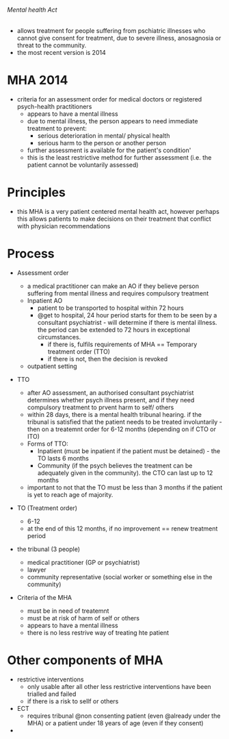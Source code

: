 ###### Mental health Act
- allows treatment for people suffering from pschiatric illnesses who cannot give consent for treatment, due to severe illness, anosagnosia or threat to the community. 
- the most recent version is 2014

# MHA 2014
- criteria for an assessment order for medical doctors or registered psych-health practitioners
    + appears to have a mental illness
    + due to mental illness, the person appears to need immediate treatment to prevent:
        * serious deterioration in mental/ physical health
        * serious harm to the person or another person
    + further assessment is available for the patient's condition'
    + this is the least restrictive method for further assessment (i.e. the patient cannot be voluntarily assessed)

# Principles
- this MHA is a very patient centered mental health act, however perhaps this allows patients to make decisions on their treatment that conflict with physician recommendations


# Process
- Assessment order
    + a medical practitioner can make an AO if they believe person suffering from mental illness and requires compulsory treatment
    + Inpatient AO
        * patient to be transported to hospital within 72 hours
        * @get to hospital, 24 hour period starts for them to be seen by a consultant psychiatrist - will determine if there is mental illness. the period can be extended to 72 hours in exceptional circumstances. 
            - if there is, fulfils requirements of MHA == Temporary treatment order (TTO)
            - if there is not, then the decision is revoked
    + outpatient setting
- TTO
    + after AO assessment, an authorised consultant psychiatrist determines whether psych illness present, and if they need compulsory treatment to prvent harm to self/ others
    + within 28 days, there is a mental health tribunal hearing. if the tribunal is satisfied that the patient needs to be treated involuntarily - then on a treatemnt order for 6-12 months (depending on if CTO or ITO)
    + Forms of TTO:
        * Inpatient (must be inpatient if the patient must be detained) - the TO lasts 6 months
        * Community (if the psych believes the treatment can be adequately given in the community). the CTO can last up to 12 months
    + important to not that the TO must be less than 3 months if the patient is yet to reach age of majority.
- TO (Treatment order)
    + 6-12 
    + at the end of this 12 months, if no improvement == renew treatment period
- the tribunal (3 people)
    + medical practitioner (GP or psychiatrist)
    + lawyer
    + community representative (social worker or something else in the community)
    

- Criteria of the MHA
    + must be in need of treatemnt
    + must be at risk of harm of self or others
    + appears to have a mental illness
    + there is no less restrive way of treating hte patient



# Other components of MHA
- restrictive interventions
    + only usable after all other less restrictive interventions have been trialled and failed
    + if there is a risk to sellf or others 
- ECT
    + requires tribunal @non consenting patient (even @already under the MHA) or a patient under 18 years of age (even if they consent)
- 
